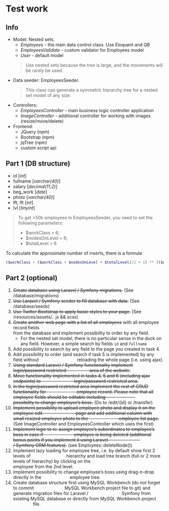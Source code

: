 # Test work
## Info
- Model: Nested sets.
    - _Employees_ - the main data control class. Use Eloquent and QB
    - _EmployeesValidate_ - custom validator for Employees model
    - _User_ - default model
    > Use nested sets because the tree is large, and the movements will be rarely be used.
- Data seeder: EmployeesSeeder. 
    > This class can generate a symmetric hierarchy tree for a nested set model of any size.
- Controllers:
    - _EmployeesController_ - main business logic controller application
    - _ImageController_ - additional controller for working with images (resize/move/delete)
- Frontend:
    - JQuery (npm)
    - Bootstrap (npm)
    - jqTree (npm)
    - custom script api
## Part 1 (DB structure)

- id [_int_]
- fullname [_varchar(40)_]
- salary [_decimal(11,2)_]
- beg_work [_date_]
- photo [_varchar(40)_]
- lft, lft [_int_]
- lvl [_tinyint_]

> To get >50k employees in EmployeesSeeder, you need to set the following parameters:
> - $workClass = 6;
> - $nodesOnLevel = 6;
> - $totalLevel = 6

To calculate the approximate number of inserts, there is a formula
```php
($workClass + ($workClass + $nodesOnLevel + $totalLevel)/2 + 1) ** (($nodesOnLevel + $totalLevel)/3)
``` 

## Part 2 (optional)
1. ~~Create database using Laravel / Symfony migrations.~~ (See /database/migrations)
2. ~~Use Laravel / Symfony seeder to fill database with data.~~ (See /database/seeds)
3. ~~Use Twitter Bootstrap to apply basic styles to your page.~~ (See /resources/assets/.. js && scss)
4. ~~Create another web page with a list of all employees~~ with all employee record fields from the database and implement possibility to order by any field.
    - For the nested set model, there is no particular sense in the duck on any field. However, a simple search by fields `id` and `fullname` 
5. Add possibility to search by any field to the page you created in task 4. 
6. Add possibility to order (and search if task 5 is implemented) by any field without                              
reloading the whole page (i.e. using ajax).
7. ~~Using standard Laravel / Symfony functionality implement login/password restricted                  
area of the website.~~ 
8. ~~Move functionality implemented in tasks 4, 5 and 6 (including ajax endpoints) to                          
login/password restricted area.~~
9. ~~In the login/password restricted area implement the rest of CRUD functionality for                        
employee record. Please note that all employee fields should be editable including                        
possibility to change employee’s boss.~~ (Go to /edit/{id} or /transfer)
10. ~~Implement possibility to upload employee photo and display it on the employee edit                          
page and add additional column with small resized employee photo to the                        
employee list page.~~ (See ImageController and EmployeesController which uses the first)
11. ~~Implement logic to re-assign employee’s subordinates to employee’s boss in case if                        
employee is being deleted (additional bonus points if you implement it using Laravel                          
/ Symfony ORM features).~~ (see Employees::deleteNode())
12. Implement lazy loading for employee tree, i.e. by default show first 2 levels of                            
hierarchy and load tree branch (full or 2 more levels of hierarchy) by clicking on the                                
employee from the 2nd level.
13. Implement possibility to change employee’s boss using drag-n-drop directly in the                      
employee tree.
14. Create database structure first using MySQL Workbench (do not forget to commit                        
MySQL Workbench project file to git) and generate migration files for Laravel /                          
Symfony from existing MySQL database or directly from MySQL Workbench project                      
file.